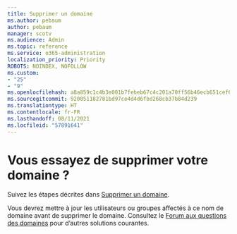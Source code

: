 ```yaml
---
title: Supprimer un domaine
ms.author: pebaum
author: pebaum
manager: scotv
ms.audience: Admin
ms.topic: reference
ms.service: o365-administration
localization_priority: Priority
ROBOTS: NOINDEX, NOFOLLOW
ms.custom:
- "25"
- "9"
ms.openlocfilehash: a8a859c1c4b3e001b7febeb67c4c201a70ff56b46ecb651cef69d88500846626
ms.sourcegitcommit: 920051182781bd97ce4d4d6fbd268cb37b84d239
ms.translationtype: HT
ms.contentlocale: fr-FR
ms.lasthandoff: 08/11/2021
ms.locfileid: "57891641"
---
```

# <a name="trying-to-remove-your-domain"></a>Vous essayez de supprimer votre domaine ?

Suivez les étapes décrites dans [Supprimer un domaine](https://docs.microsoft.com/microsoft-365/admin/get-help-with-domains/remove-a-domain).
  
Vous devrez mettre à jour les utilisateurs ou groupes affectés à ce nom de domaine avant de supprimer le domaine. Consultez le [Forum aux questions des domaines](https://docs.microsoft.com/microsoft-365/admin/setup/domains-faq) pour d’autres solutions courantes.
  